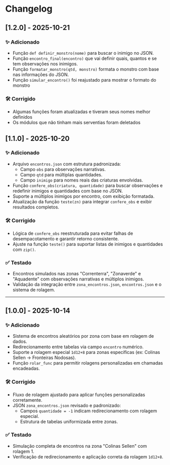# Changelog

## [1.2.0] - 2025-10-21

### ✨ Adicionado
- Função `def definir_monstro(nome)` para buscar o inimigo no JSON.
- Função `encontro_final(encontro)` que vai definir quais, quantos e se tem observações nos inimigos.
- Função `formatar_monstro(qtd, monstro)` formata o monstro com base nas informações do JSON.
- Função `simular_encontro()` foi reajustado para mostrar o formato do monstro

### 🛠️ Corrigido
- Algumas funções foram atualizadas e tiveram seus nomes melhor definidos
- Os módulos que não tinham mais serventias foram deletados


## [1.1.0] - 2025-10-20

### ✨ Adicionado
- Arquivo `encontros.json` com estrutura padronizada:
  - Campo `obs` para observações narrativas.
  - Campo `qtd` para múltiplas quantidades.
  - Campo `inimigo` para nomes reais das criaturas envolvidas.
- Função `confere_obs(criatura, quantidade)` para buscar observações e redefinir inimigos e quantidades com base no JSON.
- Suporte a múltiplos inimigos por encontro, com exibição formatada.
- Atualização da função `teste(zn)` para integrar `confere_obs` e exibir resultados completos.

### 🛠️ Corrigido
- Lógica de `confere_obs` reestruturada para evitar falhas de desempacotamento e garantir retorno consistente.
- Ajuste na função `teste()` para suportar listas de inimigos e quantidades com `zip()`.

### ✅ Testado
- Encontros simulados nas zonas "Correnterra", "Zonaverde" e "Aquadente" com observações narrativas e múltiplos inimigos.
- Validação da integração entre `zona_encontros.json`, `encontros.json` e o sistema de rolagem.

---

## [1.0.0] - 2025-10-14

### ✨ Adicionado
- Sistema de encontros aleatórios por zona com base em rolagem de dados.
- Redirecionamento entre tabelas via campo `encontro` numérico.
- Suporte a rolagem especial `1d12+8` para zonas específicas (ex: Colinas Sellen → Fronteiras Nodosas).
- Função `rolar_func` para permitir rolagens personalizadas em chamadas encadeadas.

### 🛠️ Corrigido
- Fluxo de rolagem ajustado para aplicar funções personalizadas corretamente.
- JSON `zona_encontros.json` revisado e padronizado:
  - Campos `quantidade = -1` indicam redirecionamento com rolagem especial.
  - Estrutura de tabelas uniformizada entre zonas.

### ✅ Testado
- Simulação completa de encontros na zona "Colinas Sellen" com rolagem 1.
- Verificação de redirecionamento e aplicação correta da rolagem `1d12+8`.


